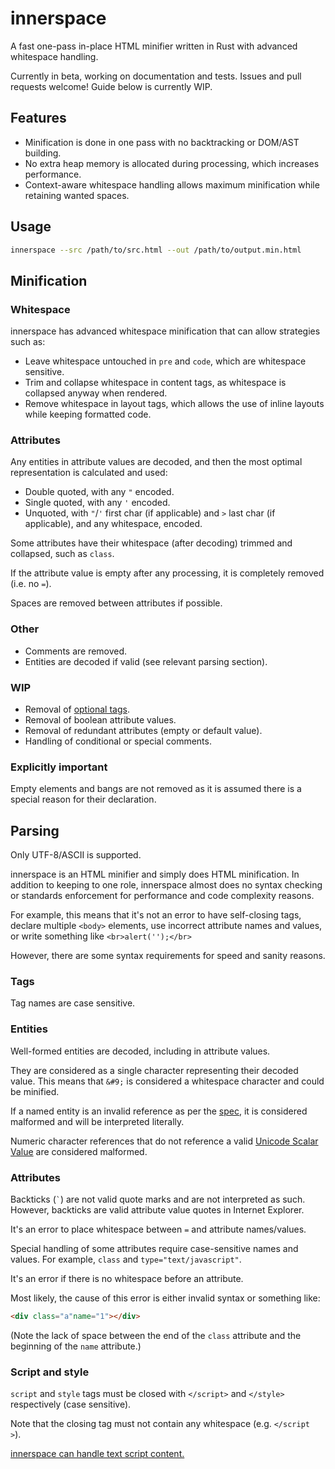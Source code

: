 # innerspace

A fast one-pass in-place HTML minifier written in Rust with advanced whitespace handling.

Currently in beta, working on documentation and tests. Issues and pull requests welcome! Guide below is currently WIP.

## Features

- Minification is done in one pass with no backtracking or DOM/AST building.
- No extra heap memory is allocated during processing, which increases performance.
- Context-aware whitespace handling allows maximum minification while retaining wanted spaces.

## Usage

```bash
innerspace --src /path/to/src.html --out /path/to/output.min.html
```

## Minification

### Whitespace

innerspace has advanced whitespace minification that can allow strategies such as:

- Leave whitespace untouched in `pre` and `code`, which are whitespace sensitive.
- Trim and collapse whitespace in content tags, as whitespace is collapsed anyway when rendered.
- Remove whitespace in layout tags, which allows the use of inline layouts while keeping formatted code.

### Attributes

Any entities in attribute values are decoded, and then the most optimal representation is calculated and used:

- Double quoted, with any `"` encoded.
- Single quoted, with any `'` encoded.
- Unquoted, with `"`/`'` first char (if applicable) and `>` last char (if applicable), and any whitespace, encoded.

Some attributes have their whitespace (after decoding) trimmed and collapsed, such as `class`.

If the attribute value is empty after any processing, it is completely removed (i.e. no `=`).

Spaces are removed between attributes if possible.

### Other

- Comments are removed.
- Entities are decoded if valid (see relevant parsing section).

### WIP

- Removal of [optional tags](https://html.spec.whatwg.org/multipage/syntax.html#syntax-tag-omission).
- Removal of boolean attribute values.
- Removal of redundant attributes (empty or default value).
- Handling of conditional or special comments.

### Explicitly important

Empty elements and bangs are not removed as it is assumed there is a special reason for their declaration.

## Parsing

Only UTF-8/ASCII is supported.

innerspace is an HTML minifier and simply does HTML minification. In addition to keeping to one role, innerspace almost does no syntax checking or standards enforcement for performance and code complexity reasons.

For example, this means that it's not an error to have self-closing tags, declare multiple `<body>` elements, use incorrect attribute names and values, or write something like `<br>alert('');</br>`

However, there are some syntax requirements for speed and sanity reasons.

### Tags

Tag names are case sensitive.

### Entities

Well-formed entities are decoded, including in attribute values. 
 
They are considered as a single character representing their decoded value. This means that `&#9;` is considered a whitespace character and could be minified.

If a named entity is an invalid reference as per the [spec](https://html.spec.whatwg.org/multipage/named-characters.html#named-character-references), it is considered malformed and will be interpreted literally.

Numeric character references that do not reference a valid [Unicode Scalar Value](https://www.unicode.org/glossary/#unicode_scalar_value) are considered malformed.

### Attributes

Backticks (`` ` ``) are not valid quote marks and are not interpreted as such.
However, backticks are valid attribute value quotes in Internet Explorer.

It's an error to place whitespace between `=` and attribute names/values.

Special handling of some attributes require case-sensitive names and values. For example, `class` and `type="text/javascript"`.

It's an error if there is no whitespace before an attribute.

Most likely, the cause of this error is either invalid syntax or something like:

```html
<div class="a"name="1"></div>
```

(Note the lack of space between the end of the `class` attribute and the beginning of the `name` attribute.)

### Script and style

`script` and `style` tags must be closed with `</script>` and `</style>` respectively (case sensitive).

Note that the closing tag must not contain any whitespace (e.g. `</script  >`).

[innerspace can handle text script content.](./notes/Text%20script%20content.md)

